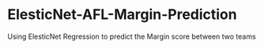 # ElesticNet-AFL-Margin-Prediction
Using ElesticNet Regression to predict the Margin score between two teams
